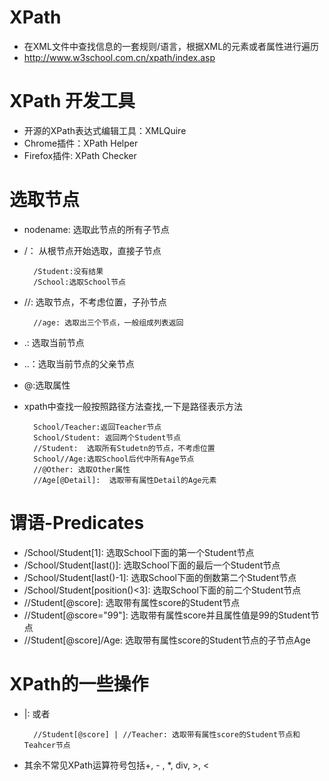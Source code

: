 # XPath
- 在XML文件中查找信息的一套规则/语言，根据XML的元素或者属性进行遍历
- http://www.w3school.com.cn/xpath/index.asp

# XPath 开发工具
- 开源的XPath表达式编辑工具：XMLQuire
- Chrome插件：XPath Helper
- Firefox插件: XPath Checker

# 选取节点
- nodename: 选取此节点的所有子节点
- /： 从根节点开始选取，直接子节点

        /Student:没有结果
        /School:选取School节点
- //:  选取节点，不考虑位置，子孙节点

        //age: 选取出三个节点，一般组成列表返回
      
- .: 选取当前节点
- ..：选取当前节点的父亲节点
- @:选取属性
- xpath中查找一般按照路径方法查找,一下是路径表示方法


        School/Teacher:返回Teacher节点
        School/Student: 返回两个Student节点
        //Student:  选取所有Studetn的节点，不考虑位置
        School//Age:选取School后代中所有Age节点
        //@Other: 选取Other属性
        //Age[@Detail]:  选取带有属性Detail的Age元素
        
# 谓语-Predicates
- /School/Student[1]: 选取School下面的第一个Student节点
- /School/Student[last()]: 选取School下面的最后一个Student节点
- /School/Student[last()-1]: 选取School下面的倒数第二个Student节点
- /School/Student[position()<3]: 选取School下面的前二个Student节点
- //Student[@score]: 选取带有属性score的Student节点
- //Student[@score="99"]: 选取带有属性score并且属性值是99的Student节点
- //Student[@score]/Age: 选取带有属性score的Student节点的子节点Age

# XPath的一些操作
- |: 或者

        //Student[@score] | //Teacher: 选取带有属性score的Student节点和Teahcer节点
- 其余不常见XPath运算符号包括+, - , *, div, >, <       